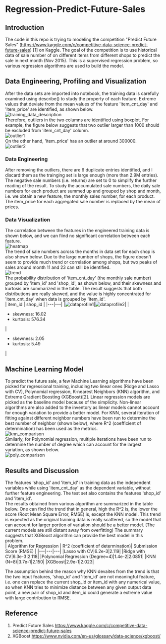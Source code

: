 # Regression-Predict-Future-Sales
## Introduction ##
The code in this repo is trying to modeling the competition "Predict Future Sales" (https://www.kaggle.com/c/competitive-data-science-predict-future-sales) [1] on Kaggle. The goal of the competition is to use historical data of sale number of on different items from different shops to predict the sale in next month (Nov 2015). This is a supervised regression problem, so various regression algorithms are used to build the model.

## Data Engineering, Profiling and Visualization

After the data sets are imported into notebook, the training data is carefully examined using describe() to study the property of each feature. Extreme values that deviate from the mean values of the feature 'item_cnt_day' and 'item_price' are identified, as shown below.   
![training_data_description](https://user-images.githubusercontent.com/30448897/147524778-1f255c43-e855-4407-a188-a1b6618e2c30.png)   
Therefore, outliers in the two columns are identified using boxplot. For example, the figure below suggests that two outlier larger than 1000 should be excluded from 'item_cnt_day' column.   
![outlier1](https://user-images.githubusercontent.com/30448897/147524974-954109b6-ea22-4eee-abae-f55e4eb5cdfd.png)   
On the other hand, 'item_price' has an outlier at around 300000.   
![outlier2](https://user-images.githubusercontent.com/30448897/147525109-949d8464-e29f-4acf-a55b-68fa62103509.png)   
### Data Engineering ###
After removing the outliers, there are 6 duplicate entries identified, and I discard them as the trainging set is large enough (more than 2.9M entries). The negative sale numbers (i.e. returns) are set to 0 to simplify the further reading of the result.
To study the accumulated sale numbers, the daily sale numbers for each product are summed up and grouped by shop and month, i.e. we obtain a new feature, the monthly sales number, for each product. The item_price for each aggregated sale number is replaced by the mean of prices.
### Data Visualization ###
The correlation between the features in the engineered training data is shown below, and we can fiind no significant correlation between each feature.   
![heatmap](https://user-images.githubusercontent.com/30448897/147605169-64ebda1b-7b69-48d4-ba70-2bd1eabcc08c.png)   
The trend of sale numbers across the months in data set for each shop is also shown below. Due to the large number of shops, the figure doesn't seem to provide much trend or correlation among shops, but two peaks of sales around month 11 and 23 can still be identified.     
![trend](https://user-images.githubusercontent.com/30448897/147621197-3eaacc27-f537-411a-8fc1-27b386745743.png)   
The probability distribution of 'item_cnt_day' (the monthly sale number) grouped by 'item_id' and 'shop_id', as shown below, and their skewness and kurtosis are summarized in the table. The result suggests that both distributions are really skewed, and the value is highly concentrated for 'item_cnt_day' when data is grouped by 'item_id'.   
| item_id | shop_id |
|---|---|
|![dataprofile1](https://user-images.githubusercontent.com/30448897/147623015-b4930e32-9741-433a-9991-d9035c2e4577.png)|![dataprofile2](https://user-images.githubusercontent.com/30448897/147623025-c7be18f8-f5e1-4e50-ab78-820ce56bc044.png)|
|<ul><li>skewness: 16.02</li><li>kurtosis: 576.34</li></ul>|<ul><li>skewness: 2.05</li><li>kurtosis: 5.49</li></ul>|

## Machine Learning Model
To predict the future sale, a few Machine Learning algorithms have been picked for regressional training, including two linear ones (Ridge and Lasso with CV), Polynomial regression, K-nearest Neighbors (KNN) algorithm, and Extreme Gradient Boosting (XGBoost)[2]. Linear regression models are picked as the baseline model because of the simplicity. Non-linear algorithms are also added to the inventory as linear models cannot account for enough variation to provide a better model.
For KNN, several iteration of fitting against different neighbor numbers have been run to determine the best number of neighbor (shown below), where R^2 (coefficient of determination) has been used as the metrics.   
![knn_comparison](https://user-images.githubusercontent.com/30448897/147640005-798b1bce-d0b6-4493-9a55-b338044d070f.png)   
Similarly, for Polynomial regression, multiple iterations have been run to determine the number of degree which can account for the largest variation, as shown below.    
![poly_comparison](https://user-images.githubusercontent.com/30448897/147640078-b70a91c5-e522-4c12-beda-3fdd28d630ce.png)   

## Results and Discussion ##
The features 'shop_id' and 'item_id' in training data as the independent variables while using 'item_cnt_day' as the dependent variable, without further feature engineering. The test set also contains the features 'shop_id' and 'item_id'.   
The results obtained from various algorithm are summarized in the table below. One can find the trend that in general, high the R^2 is, the lower the score (Root Mean Square Error, RMSE) is, except the KNN model. This trend is expected as the original training data is really scattered, so the model that can account for larger portion of variation should be a better model. (The current models are still distant away from overfitting) The summary suggests that XGBoost algorithm can provide the best model in this problem.      
| Algorithm for Regression | R^2 (coefficient of determination)| Submission Score (RMSE) |
|---|---|---|
|Lasso with CV|6.2e-3|2.119|
|Ridge with CV|6.3e-3|2.118|
|Polynomial Regression (Degree=4)|1.4e-2|2.0851|
|KNN (N=8)|3.7e-1|2.150|
|XGBoost|2.9e-1|2.023|

The assumption behind the reason why KNN devaites from the trend is that the two input features, 'shop_id' and 'item_id' are not meaningful feature, i.e. one can replace the current shop_id or item_id with any numerical value, so when KNN tries to minimize distance between any given output data point, a new pair of shop_id and item_id could generate a extreme value with large contribution to RMSE.

## Reference ##
1. Predict Future Sales https://www.kaggle.com/c/competitive-data-science-predict-future-sales 
2. XGBoost https://www.nvidia.com/en-us/glossary/data-science/xgboost/

